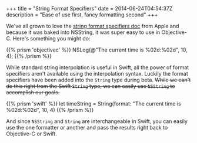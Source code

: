 +++
title = "String Format Specifiers"
date = 2014-06-24T04:54:37Z
description = "Ease of use first, fancy formatting second"
+++

We've all grown to love the [string format specifiers doc](https://developer.apple.com/library/ios/documentation/cocoa/conceptual/Strings/Articles/formatSpecifiers.html) from Apple and because it was baked into NSString, it was super easy to use in Objective-C. Here's something you might do:

{{% prism 'objectivec' %}}
NSLog(@"The current time is %02d:%02d", 10, 4);
{{% /prism %}}

While standard string interpolation is useful in Swift, all the power of format specifiers aren't available using the interpolation syntax. Luckily the format specifiers have been added into the `String` type during beta. <strike>While we can't do this right from the Swift `String` type, we can easily use `NSString` to accomplish our goals.</strike>

{{% prism 'swift' %}}
let timeString = String(format: "The current time is %02d:%02d", 10, 4)
{{% /prism %}}

And since `NSString` and `String` are interchangeable in Swift, you can easily use the one formatter or another and pass the results right back to Objective-C or Swift.
